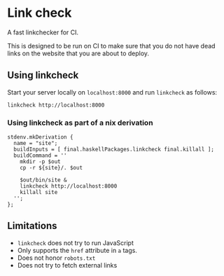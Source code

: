 # Link check

A fast linkchecker for CI.

This is designed to be run on CI to make sure that you do not have dead links on the website that you are about to deploy.

## Using linkcheck

Start your server locally on `localhost:8000` and run `linkcheck` as follows:

```
linkcheck http://localhost:8000
```

### Using linkcheck as part of a nix derivation

```
stdenv.mkDerivation {
  name = "site";
  buildInputs = [ final.haskellPackages.linkcheck final.killall ];
  buildCommand = ''
    mkdir -p $out
    cp -r ${site}/. $out

    $out/bin/site &
    linkcheck http://localhost:8000
    killall site
  '';
};
```

## Limitations

* `linkcheck` does not try to run JavaScript
* Only supports the `href` attribute in `a` tags.
* Does not honor `robots.txt`
* Does not try to fetch external links

